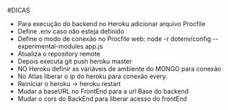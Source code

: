 #DICAS
- Para execução do backend no Heroku adicionar arquivo Procfile
- Define .env caso não esteja definido
- Define o modo de conexão no Procfile web: node -r dotenv/config --experimental-modules app.js
- Atualiza o repository remote
- Depois executa git push heroku master
- NO Heroku definir as variáveis de ambiente do MONGO para conexão
- No Atlas liberar o ip do heroku para conexão every.
- Reiniciar o heroku -> heroku restart
- Mudar a baseURL no FrontEnd para a url Base do backend
- Mudar o cors do BackEnd para liberar acesso do frontEnd